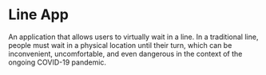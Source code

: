 # Line App

An application that allows users to virtually wait in a line. In a traditional line, people must wait in a physical location until their turn, which can be inconvenient, uncomfortable, and even dangerous in the context of the ongoing COVID-19 pandemic.

